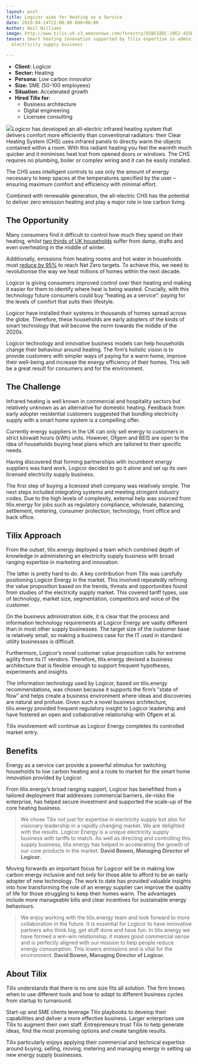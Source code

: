 ```yaml
---
layout: post
title: Logicor aims for Heating as a Service
date: 2019-04-14T22:00:00.000+00:00
Author: Neil Williams
image: http://www.tilix.uk.s3.amazonaws.com/forestry/D5BC18DC-10E2-425B-9E33-57027F8DF065.jpeg
teaser: Smart heating innovation supported by Tilix expertise in administering a licensed
  electricity supply business

---
```

* **Client:** Logicor
* **Sector:** Heating
* **Persona:** Low carbon innovator
* **Size:** SME (50-100 employees)
* **Situation**: Accelerated growth
* **Hired Tilix for**:
  * Business architecture
  * Digital engineering
  * Licensee consulting

![](http://www.tilix.uk.s3.amazonaws.com/img/blogs/logicor/BEDROOM-005-RT-1024x683.jpg)Logicor has developed an all-electric infrared heating system that delivers comfort more efficiently than conventional radiators: their Clear Heating System (CHS) uses infrared panels to directly warm the objects contained within a room. With this radiant heating you feel the warmth much quicker and it minimises heat lost from opened doors or windows. The CHS requires no plumbing, boiler or complex wiring and it can be easily installed.

The CHS uses intelligent controls to use only the amount of energy necessary to keep spaces at the temperatures specified by the user – ensuring maximum comfort and efficiency with minimal effort.

Combined with renewable generation, the all-electric CHS has the potential to deliver zero emission heating and play a major role in low carbon living.

## The Opportunity

Many consumers find it difficult to control how much they spend on their heating, whilst [two thirds of UK households](https://es.catapult.org.uk/impact/projects/bristol-energy-heat-plan-trial/) suffer from damp, drafts and even overheating in the middle of winter.

Additionally, emissions from heating rooms and hot water in households must [reduce by 95%](https://www.energysavingtrust.org.uk/blog/significant-changes-are-coming-uk-heating-market) to reach Net Zero targets. To achieve this, we need to revolutionise the way we heat millions of homes within the next decade.

Logicor is giving consumers improved control over their heating and making it easier for them to identify where heat is being wasted. Crucially, with this technology future consumers could buy “heating as a service”: paying for the levels of comfort that suits their lifestyle.

Logicor have installed their systems in thousands of homes spread across the globe. Therefore, these households are early adopters of the kinds of smart technology that will become the norm towards the middle of the 2020s.

Logicor technology and innovative business models can help households change their behaviour around heating. The firm’s holistic vision is to provide customers with simpler ways of paying for a warm home, improve their well-being and increase the energy efficiency of their homes. This will be a great result for consumers and for the environment.

## The Challenge

Infrared heating is well known in commercial and hospitality sectors but relatively unknown as an alternative for domestic heating. Feedback from early adopter residential customers suggested that bundling electricity supply with a smart home system is a compelling offer.

Currently energy suppliers in the UK can only sell energy to customers in strict kilowatt hours (kWh) units. However, Ofgem and BEIS are open to the idea of households buying heat plans which are tailored to their specific needs.

Having discovered that forming partnerships with incumbent energy suppliers was hard work, Logicor decided to go it alone and set up its own licensed electricity supply business.

The first step of buying a licensed shell company was relatively simple. The next steps included integrating systems and meeting stringent industry codes. Due to the high levels of complexity, external help was sourced from tilix.energy for jobs such as regulatory compliance, wholesale, balancing, settlement, metering, consumer protection, technology, front office and back office.

## Tilix Approach

From the outset, tilix.energy deployed a team which combined depth of knowledge in administering an electricity supply business with broad ranging expertise in marketing and innovation.

The latter is pretty hard to do. A key contribution from Tilix was carefully positioning Logicor Energy in the market. This involved repeatedly refining the value proposition based on the trends, threats and opportunities found from studies of the electricity supply market. This covered tariff types, use of technology, market size, segmentation, competitors and voice of the customer.

On the business administration side, it is clear that the process and information technology requirements at Logicor Energy are vastly different than in most other supply businesses. The target size of the customer base is relatively small,  so making a business case for the IT used in standard utility businesses is difficult.

Furthermore, Logicor’s novel customer value proposition calls for extreme agility from its IT vendors. Therefore, tilix.energy devised a business architecture that is flexible enough to support frequent hypotheses, experiments and insights. 

The information technology used by Logicor, based on tilix.energy recommendations, was chosen because it supports the firm’s "state of flow” and helps create a business environment where ideas and discoveries are natural and profuse. Given such a novel business architecture, tilix.energy provided frequent regulatory insight to Logicor leadership and have fostered an open and collaborative relationship with Ofgem et al.

Tilix involvement will continue as Logicor Energy completes its controlled market entry.

## Benefits

Energy as a service can provide a powerful stimulus for switching households to low carbon heating and a route to market for the smart home innovation provided by Logicor.

From tilix.energy’s broad ranging support, Logicor has benefitted from a tailored deployment that addresses commercial barriers, de-risks the enterprise, has helped secure investment and supported the scale-up of the core heating business.

> We chose Tilix not just for expertise in electricity supply but also for visionary leadership in a rapidly changing market. We are delighted with the results. Logicor Energy is a unique electricity supply business with tariffs to match. As well as directing and controlling this supply business, tilix.energy has helped in accelerating the growth of our core products in the market. **David Bowen, Managing Director of Logicor.**

Moving forwards an important focus for Logicor will be in making low carbon energy inclusive and not only for those able to afford to be an early adopter of new technology. The work to date has provided valuable insights into how transforming the role of an energy supplier can improve the quality of life for those struggling to keep their homes warm. The advantages include more manageable bills and clear incentives for sustainable energy behaviours.

> We enjoy working with the tilix.energy team and look forward to more collaboration in the future. It is essential for Logicor to have innovative partners who think big, get stuff done and have fun. In tilix.energy we have formed a win-win relationship: it makes good commercial sense and is perfectly aligned with our mission to help people reduce energy consumption. This lowers emissions and is vital for the environment. **David Bowen, Managing Director of Logicor.**

## About Tilix

Tilix understands that there is no one size fits all solution. The firm knows when to use different tools and how to adapt to different business cycles from startup to turnaround.

Start-up and SME clients leverage Tilix playbooks to develop their capabilities and deliver a more effective business. Larger enterprises use Tilix to augment their own staff. Entrepreneurs trust Tilix to help generate ideas, find the most promising options and create tangible results.

Tilix particularly enjoys applying their commercial and technical expertise around buying, selling, moving, metering and managing energy in setting up new energy supply businesses.